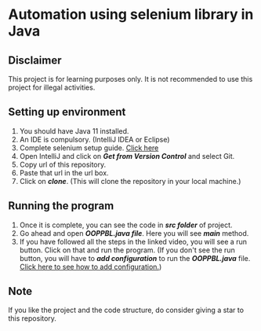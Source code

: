# Automation using selenium library in Java

Disclaimer
---
This project is for learning purposes only. It is not recommended to use this project for illegal activities.

Setting up environment
---
1. You should have Java 11 installed.
2. An IDE is compulsory. (IntelliJ IDEA or Eclipse)
3. Complete selenium setup guide. [Click here](https://www.youtube.com/watch?v=b4GEjUjWFB4&t=876s "here")
4. Open IntelliJ and click on ***Get from Version Control*** and select Git.
5. Copy url of this repository.
6. Paste that url in the url box.
7. Click on ***clone***. (This will clone the repository in your local machine.)

Running the program
---
1. Once it is complete, you can see the code in ***src folder*** of project.
2. Go ahead and open ***OOPPBL.java file***. Here you will see ***main*** method.
3. If you have followed all the steps in the linked video, you will see a run button. Click on that and run the program. (If you don't see the run button, you will have to ***add configuration*** to run the ***OOPPBL.java*** file. [Click here to see how to add configuration.](https://www.jetbrains.com/help/go/creating-and-editing-run-debug-configurations.html#share_configurations "Click here to see how to add configuration."))

Note
---
If you like the project and the code structure, do consider giving a star to this repository.

